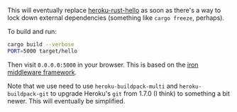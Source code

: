 This will eventually replace [heroku-rust-hello][] as soon as there's a way
to lock down external dependencies (something like `cargo freeze`, perhaps).

To build and run:

``` sh
cargo build --verbose
PORT=5000 target/hello
```

Then visit `0.0.0.0:5000` in your browser.  This is based on the
[iron middleware framework][iron].

Note that we use need to use `heroku-buildpack-multi` and
`heroku-buildpack-git` to upgrade Heroku's `git` from 1.7.0 (I think) to
something a bit newer.  This will eventually be simplified.

[heroku-rust-hello]: https://github.com/emk/heroku-rust-hello
[iron]: https://github.com/iron/iron

